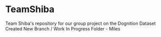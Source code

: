 # TeamShiba
Team Shiba's repository for our group project on the Dognition Dataset
Created New Branch / Work In Progress Folder - Miles
